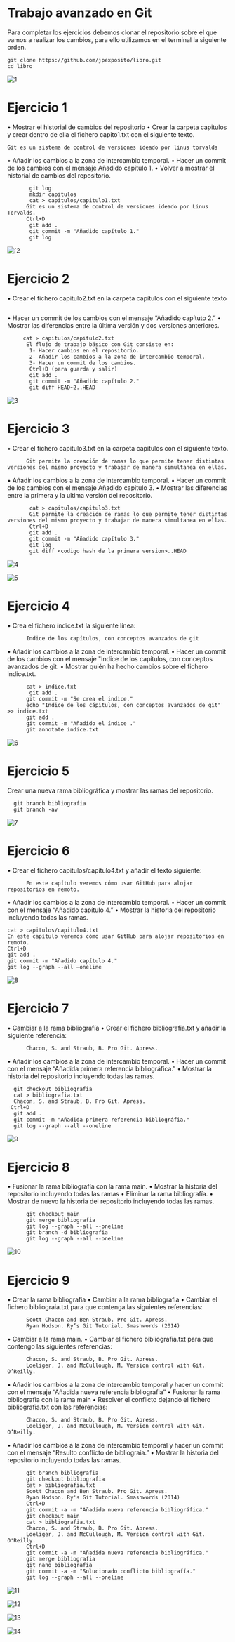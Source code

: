 # Trabajo avanzado en Git

Para completar los ejercicios debemos clonar el repositorio sobre el que vamos a realizar los cambios, para ello utilizamos en el terminal la siguiente orden.

```
git clone https://github.com/jpexposito/libro.git
cd libro
```
![1](https://user-images.githubusercontent.com/61906112/140651493-df2c27ec-9239-414b-a3a9-d20d3ca6e85b.PNG)



# Ejercicio 1

• Mostrar el historial de cambios del repositorio
• Crear la carpeta capitulos y crear dentro de ella el fichero capito1.txt con el siguiente texto.
```  
Git es un sistema de control de versiones ideado por linus torvalds
```
• Añadir los cambios a la zona de intercambio temporal.
• Hacer un commit de los cambios con el mensaje Añadido capitulo 1.
• Volver a mostrar el historial de cambios del repositorio.

```
       git log
       mkdir capitulos
       cat > capitulos/capitulo1.txt
      Git es un sistema de control de versiones ideado por Linus Torvalds.
      Ctrl+D
       git add .
       git commit -m "Añadido capítulo 1."
       git log
```

![´2](https://user-images.githubusercontent.com/61906112/140651495-b631b8aa-8c27-4766-9dc9-d5fd979d3d53.PNG)



# Ejercicio 2
• Crear el fichero capitulo2.txt en la carpeta capítulos con el siguiente texto
```El flujo de trabajo básico con Git consiste en: 1- Hacer cambios en el repositorio. 2- Añadir los cambios a la zona de intercambio temporal. 3- Hacer un commit de los cambios.
```
• Hacer un commit de los cambios con el mensaje “Añadido capítuto 2.”
• Mostrar las diferencias entre la última versión y dos versiones anteriores.
    
```
     cat > capitulos/capitulo2.txt
      El flujo de trabajo básico con Git consiste en:
       1- Hacer cambios en el repositorio.
       2- Añadir los cambios a la zona de intercambio temporal.
       3- Hacer un commit de los cambios.
       Ctrl+D (para guarda y salir)
       git add .
       git commit -m "Añadido capítulo 2."
       git diff HEAD~2..HEAD
```

![3](https://user-images.githubusercontent.com/61906112/140651498-04adf8a3-06a3-4a70-b7f2-681dd445ab9d.PNG)


# Ejercicio 3
• Crear el fichero capitulo3.txt en la carpeta capítulos con el siguiente texto.
```
      Git permite la creación de ramas lo que permite tener distintas versiones del mismo proyecto y trabajar de manera simultanea en ellas.
```
• Añadir los cambios a la zona de intercambio temporal.
• Hacer un commit de los cambios con el mensaje Añadido capitulo 3.
• Mostrar las diferencias entre la primera y la ultima versión del repositorio.
      
      
```
       cat > capitulos/capitulo3.txt
       Git permite la creación de ramas lo que permite tener distintas versiones del mismo proyecto y trabajar de manera simultanea en ellas.
       Ctrl+D
       git add .
       git commit -m "Añadido capítulo 3."
       git log
       git diff <codigo hash de la primera version>..HEAD
```    

![4](https://user-images.githubusercontent.com/61906112/140651507-4c709e78-8daa-42c9-99c0-878be8a07912.PNG)


![5](https://user-images.githubusercontent.com/61906112/140651525-8e7c0886-18a6-45f8-b19e-a95bd7bca707.PNG)


# Ejercicio 4
•  Crea el fichero índice.txt la siguiente línea: 
```
      Indice de los capítulos, con conceptos avanzados de git
```
• Añadir los cambios a la zona de intercambio temporal.
• Hacer un commit de los cambios con el mensaje "Indice de los capítulos, con conceptos avanzados de git.
• Mostrar quién ha hecho cambios sobre el fichero indice.txt.
```
      cat > indice.txt
       git add .
      git commit -m "Se crea el indice."
      echo "Indice de los cápitulos, con conceptos avanzados de git" >> indice.txt
      git add .
      git commit -m "Añadido el índice ."
      git annotate indice.txt
```

![6](https://user-images.githubusercontent.com/61906112/140651532-1e88031c-01fc-4d2b-b118-4c7c2e07979f.PNG)


# Ejercicio 5

Crear una nueva rama bibliográfica y mostrar las ramas del repositorio.
```
  git branch bibliografia
  git branch -av
```



![7](https://user-images.githubusercontent.com/61906112/140651543-bd75eb6c-8ce7-4a40-97e2-c03a4c5c0a59.PNG)




# Ejercicio 6

• Crear el fichero capitulos/capitulo4.txt y añadir el texto siguiente:
```
      En este capítulo veremos cómo usar GitHub para alojar repositorios en remoto.
```
• Añadir los cambios a la zona de intercambio temporal.
• Hacer un commit con el mensaje “Añadido capítulo 4.”
• Mostrar la historia del repositorio incluyendo todas las ramas.
```
cat > capitulos/capitulo4.txt
En este capítulo veremos cómo usar GitHub para alojar repositorios en remoto.
Ctrl+D
git add .
git commit -m "Añadido capítulo 4."
git log --graph --all –oneline
```
![8](https://user-images.githubusercontent.com/61906112/140651547-a3d4a5bd-ff55-4e09-afba-74d521386a89.PNG)



# Ejercicio 7
• Cambiar a la rama bibliografía
• Crear el fichero bibliografia.txt y añadir la siguiente referencia:
```
      Chacon, S. and Straub, B. Pro Git. Apress.
```
• Añadir los cambios a la zona de intercambio temporal.
• Hacer un commit con el mensaje “Añadida primera referencia bibliográfica.”
• Mostrar la historia del repositorio incluyendo todas las ramas.

```    
  git checkout bibliografia
  cat > bibliografia.txt
  Chacon, S. and Straub, B. Pro Git. Apress.
 Ctrl+D
  git add .
  git commit -m "Añadida primera referencia bibliográfia."
  git log --graph --all --oneline
```
![9](https://user-images.githubusercontent.com/61906112/140651568-189ba622-f7cd-4e7d-b9a0-0061e33fa5f8.PNG)



# Ejercicio 8

• Fusionar la rama bibliografía con la rama main.
• Mostrar la historia del repositorio incluyendo todas las ramas
• Eliminar la rama bibliografía.
• Mostrar de nuevo la historia del repositorio incluyendo todas las ramas.
```
      git checkout main
      git merge bibliografia
      git log --graph --all --oneline
      git branch -d bibliografia
      git log --graph --all --oneline
```

![10](https://user-images.githubusercontent.com/61906112/140651593-1f26f7fd-57f0-45d0-877b-6f6b8b4e6c39.PNG)


# Ejercicio 9

• Crear la rama bibliografia
• Cambiar a la rama bibliografia
• Cambiar el fichero bibliograia.txt para que contenga las siguientes referencias:
```
      Scott Chacon and Ben Straub. Pro Git. Apress.
      Ryan Hodson. Ry’s Git Tutorial. Smashwords (2014)
```
• Cambiar a la rama main.
• Cambiar el fichero bibliografia.txt para que contengo las siguientes referencias:
```
      Chacon, S. and Straub, B. Pro Git. Apress.
      Loeliger, J. and McCullough, M. Version control with Git. O’Reilly.
```
• Añadir los cambios a la zona de intercambio temporal y hacer un commit con el mensaje “Añadida nueva referencia bibliografia”
• Fusionar la rama bibliografia con la rama main
• Resolver el conflicto dejando el fichero bibliografia.txt con las referencias:
```
      Chacon, S. and Straub, B. Pro Git. Apress.
      Loeliger, J. and McCullough, M. Version control with Git. O’Reilly.
```
• Añadir los cambios a la zona de intercambio temporal y hacer un commit con el mensaje “Resulto conflicto de bibliograia.”
• Mostrar la historia del repositorio incluyendo todas las ramas.

```
      git branch bibliografia
      git checkout bibliografia
      cat > bibliografia.txt
      Scott Chacon and Ben Straub. Pro Git. Apress.
      Ryan Hodson. Ry's Git Tutorial. Smashwords (2014)
      Ctrl+D
      git commit -a -m "Añadida nueva referencia bibliográfica."
      git checkout main
      cat > bibliografia.txt
      Chacon, S. and Straub, B. Pro Git. Apress.
      Loeliger, J. and McCullough, M. Version control with Git. O'Reilly.
      Ctrl+D
      git commit -a -m "Añadida nueva referencia bibliográfica."
      git merge bibliografia
      git nano bibliografia
      git commit -a -m "Solucionado conflicto bibliografía."
      git log --graph --all --oneline
```

![11](https://user-images.githubusercontent.com/61906112/140651623-90062a80-9598-4890-a707-4912767320a9.PNG)

![12](https://user-images.githubusercontent.com/61906112/140651631-4ed1a4c9-83fa-4f07-9f3f-8536bd0d2a4e.PNG)

![13](https://user-images.githubusercontent.com/61906112/140651634-c6330850-beb7-472b-b98f-64b20443a57d.PNG)

![14](https://user-images.githubusercontent.com/61906112/140651637-9d6dd4f9-b919-4d99-bf7b-b547adeed144.PNG)

